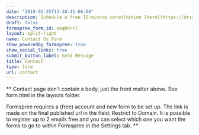 ```yaml
---
date: "2019-02-25T13:38:41-06:00"
description: Schedule a free 15-minute consultation [here](https://drsanti.sessionshealth.com/request). <br/> <br/> Please contact me with any inquiries regarding my services. <br/> <br/> By submitting this form, you acknowledge that electronic communication, including web forms and email, is limited in terms of privacy and may be intercepted by a third party. Any inquiry of services does not constitute a therapeutic relationship. <br/> <br/> My office is located in Upper Queen Anne. <br/> <br/> Tel. (206) 588-6067
draft: false
formspree_form_id: xeqbkrrl
layout: split-right
name: Contact Us Form
show_poweredby_formspree: true
show_social_links: true
submit_button_label: Send Message
title: Contact
type: form
url: contact
---
```


** Contact page don't contain a body, just the front matter above.
See form.html in the layouts folder.

Formspree requires a (free) account and new form to be set up. The link is made on the final published url in the field: Restrict to Domain. It is possible to register up to 2 emails free and you can select which one you want the forms to go to within Formspree in the Settings tab.
**
